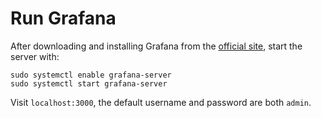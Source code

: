 # Run Grafana

After downloading and installing Grafana from the [official site](https://grafana.com/grafana/download/5.2.0-beta1?platform=arm), start the server with:

```console
sudo systemctl enable grafana-server
sudo systemctl start grafana-server
```

Visit `localhost:3000`, the default username and password are both `admin`.
